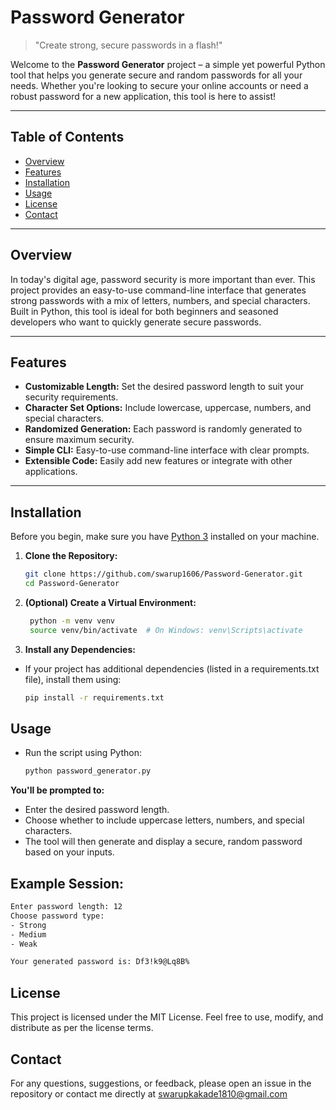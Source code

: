 # Password Generator

> "Create strong, secure passwords in a flash!"

Welcome to the **Password Generator** project – a simple yet powerful Python tool that helps you generate secure and random passwords for all your needs. Whether you're looking to secure your online accounts or need a robust password for a new application, this tool is here to assist!

---

## Table of Contents

- [Overview](#overview)
- [Features](#features)
- [Installation](#installation)
- [Usage](#usage)
- [License](#license)
- [Contact](#contact)

---

## Overview

In today's digital age, password security is more important than ever. This project provides an easy-to-use command-line interface that generates strong passwords with a mix of letters, numbers, and special characters. Built in Python, this tool is ideal for both beginners and seasoned developers who want to quickly generate secure passwords.

---

## Features

- **Customizable Length:** Set the desired password length to suit your security requirements.
- **Character Set Options:** Include lowercase, uppercase, numbers, and special characters.
- **Randomized Generation:** Each password is randomly generated to ensure maximum security.
- **Simple CLI:** Easy-to-use command-line interface with clear prompts.
- **Extensible Code:** Easily add new features or integrate with other applications.

---

## Installation

Before you begin, make sure you have [Python 3](https://www.python.org/downloads/) installed on your machine.

1. **Clone the Repository:**

   ```bash
   git clone https://github.com/swarup1606/Password-Generator.git
   cd Password-Generator

2. **(Optional) Create a Virtual Environment:**
   ```bash
    python -m venv venv
    source venv/bin/activate  # On Windows: venv\Scripts\activate
   
3. **Install any Dependencies:**
- If your project has additional dependencies (listed in a requirements.txt file), install them using:
    ```bash
    pip install -r requirements.txt

## Usage
- Run the script using Python:
  ```bash
  python password_generator.py
  
**You'll be prompted to:**

  - Enter the desired password length.
  - Choose whether to include uppercase letters, numbers, and special characters.
  - The tool will then generate and display a secure, random password based on your inputs.

## Example Session:
  ```bash
  Enter password length: 12
  Choose password type:
 - Strong
 - Medium
 - Weak
  
  Your generated password is: Df3!k9@Lq8B%    
```

## License
This project is licensed under the MIT License. Feel free to use, modify, and distribute as per the license terms.

## Contact
For any questions, suggestions, or feedback, please open an issue in the repository or contact me directly at swarupkakade1810@gmail.com
